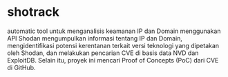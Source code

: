 # shotrack
automatic tool untuk menganalisis keamanan IP dan Domain menggunakan API Shodan mengumpulkan informasi tentang IP dan Domain, mengidentifikasi potensi kerentanan terkait versi teknologi yang dipetakan oleh Shodan, dan melakukan pencarian CVE di basis data NVD dan ExploitDB. Selain itu, proyek ini mencari Proof of Concepts (PoC) dari CVE di GitHub.
